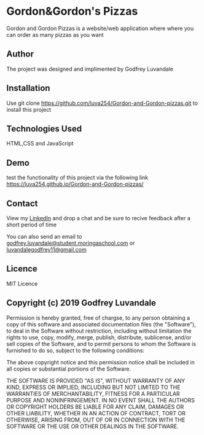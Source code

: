 # Gordon&Gordon's Pizzas

Gordon and Gordon Pizzas is a website/web application where where you can order as many pizzas as you want



## Author
The project was designed and implimented by Godfrey Luvandale

## Installation
Use git clone https://github.com/luva254/Gordon-and-Gordon-pizzas.git to install this project

## Technologies Used
HTML,CSS and JavaScript

## Demo
test the functionality of this project via the following link https://luva254.github.io/Gordon-and-Gordon-pizzas/

## Contact
View my [LinkedIn](https://www.linkedin.cn/feed/) and drop a chat and be sure to recive feedback after a short period of time

You can also send an email to godfrey.luvandale@student.moringaschool.com or luvandalegodfrey11@gmail.com

## Licence
MIT Licence

Copyright (c) 2019 Godfrey Luvandale
---
Permission is hereby granted, free of chargse, to any person obtaining a copy
of this software and associated documentation files (the "Software"), to deal
in the Software without restriction, including without limitation the rights
to use, copy, modify, merge, publish, distribute, sublicense, and/or sell
copies of the Software, and to permit persons to whom the Software is
furnished to do so, subject to the following conditions:

The above copyright notice and this permission notice shall be included in all
copies or substantial portions of the Software.

THE SOFTWARE IS PROVIDED "AS IS", WITHOUT WARRANTY OF ANY KIND, EXPRESS OR
IMPLIED, INCLUDING BUT NOT LIMITED TO THE WARRANTIES OF MERCHANTABILITY,
FITNESS FOR A PARTICULAR PURPOSE AND NONINFRINGEMENT. IN NO EVENT SHALL THE
AUTHORS OR COPYRIGHT HOLDERS BE LIABLE FOR ANY CLAIM, DAMAGES OR OTHER
LIABILITY, WHETHER IN AN ACTION OF CONTRACT, TORT OR OTHERWISE, ARISING FROM,
OUT OF OR IN CONNECTION WITH THE SOFTWARE OR THE USE OR OTHER DEALINGS IN THE
SOFTWARE.